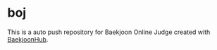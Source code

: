 # boj
This is a auto push repository for Baekjoon Online Judge created with [BaekjoonHub](https://github.com/BaekjoonHub/BaekjoonHub).
